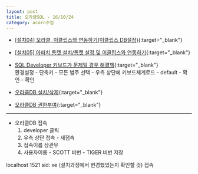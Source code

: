 ```yaml
---
layout: post
title: 오라클SQL - 16/10/24
category: acorn수업
---
```


- [[설치04] 오라클, 이클립스와 연동하기(이클립스 DB설정)](http://blog.naver.com/PostView.nhn?blogId=acid33&logNo=90125137391&categoryNo=0&parentCategoryNo=0&viewDate=&currentPage=1&postListTopCurrentPage=&isAfterWrite=true&userTopListOpen=true&userTopListCount=5&userTopListManageOpen=false&userTopListCurrentPage=1){:target="_blank"}

- [[설치05] 아파치 톰캣 설치/톰캣 설정 및 이클립스와 연동하기](http://blog.naver.com/PostView.nhn?blogId=acid33&logNo=90125314092&categoryNo=0&parentCategoryNo=0&viewDate=&currentPage=1&postListTopCurrentPage=&isAfterWrite=true&userTopListOpen=true&userTopListCount=5&userTopListManageOpen=false&userTopListCurrentPage=1){:target="_blank"}

- [SQL Developer 키보드가 문제일 경우 해결책](http://answers-free.blogspot.kr/2014/02/oracle-sql-developer-backspace-ctrl.html){:target="_blank"}  
환경설정 - 단축키 - 모든 범주 선택 - 우측 상단에 키보드체계로드 - default - 확인 - 확인

- [오라클DB 설치/삭제]( ){:target="_blank"}  

- [오라클DB 권한부여]( ){:target="_blank"}  

---

- 오라클DB 접속  
    1. developer 클릭
    2. 우측 상단 접속 - 새접속
    3. 접속이름 상관무
    4. 사용자이름 - SCOTT
비번 - TIGER
비번 저장

localhost
1521
sid: xe (설치과정에서 변경했었는지 확인할 것)
접속
